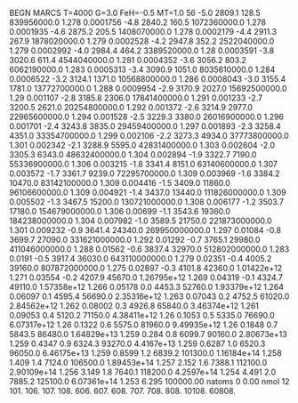 BEGN
MARCS T=4000 G=3.0 FeH=-0.5 MT=1.0
                  56
-5.0 2809.1 128.5 839956000.0 1.278 0.0001756 
-4.8 2840.2 160.5 1072360000.0 1.278 0.0001935 
-4.6 2875.2 205.5 1408070000.0 1.278 0.0002179 
-4.4 2911.3 267.9 1878020000.0 1.279 0.0002528 
-4.2 2947.8 352.2 2522040000.0 1.279 0.0002992 
-4.0 2984.4 464.2 3389520000.0 1.28 0.0003591 
-3.8 3020.6 611.4 4544040000.0 1.281 0.0004352 
-3.6 3056.2 803.2 6062190000.0 1.283 0.0005313 
-3.4 3090.9 1051.0 8035610000.0 1.284 0.0006522 
-3.2 3124.1 1371.0 10568800000.0 1.286 0.0008043 
-3.0 3155.4 1781.0 13772700000.0 1.288 0.0009954 
-2.9 3170.9 2027.0 15692500000.0 1.29 0.001107 
-2.8 3185.8 2306.0 17841400000.0 1.291 0.001233 
-2.7 3200.5 2621.0 20254800000.0 1.292 0.001372 
-2.6 3214.9 2977.0 22965600000.0 1.294 0.001528 
-2.5 3229.3 3380.0 26016900000.0 1.296 0.001701 
-2.4 3243.8 3835.0 29459400000.0 1.297 0.001893 
-2.3 3258.4 4351.0 33354700000.0 1.299 0.002106 
-2.2 3273.3 4934.0 37773800000.0 1.301 0.002342 
-2.1 3288.9 5595.0 42831400000.0 1.303 0.002604 
-2.0 3305.3 6343.0 48632400000.0 1.304 0.002894 
-1.9 3322.7 7190.0 55336900000.0 1.306 0.003215 
-1.8 3341.4 8151.0 63140600000.0 1.307 0.003572 
-1.7 3361.7 9239.0 72295700000.0 1.309 0.003969 
-1.6 3384.2 10470.0 83142100000.0 1.309 0.004416 
-1.5 3409.0 11860.0 96106600000.0 1.309 0.004921 
-1.4 3437.0 13440.0 111826000000.0 1.309 0.005502 
-1.3 3467.5 15200.0 130721000000.0 1.308 0.006177 
-1.2 3503.7 17180.0 154679000000.0 1.306 0.00699 
-1.1 3543.6 19360.0 184238000000.0 1.304 0.007982 
-1.0 3589.5 21750.0 221873000000.0 1.301 0.009232 
-0.9 3641.4 24340.0 269950000000.0 1.297 0.01084 
-0.8 3699.7 27090.0 331621000000.0 1.292 0.01292 
-0.7 3765.1 29980.0 411046000000.0 1.288 0.01562 
-0.6 3837.4 32970.0 512802000000.0 1.283 0.0191 
-0.5 3917.4 36030.0 643110000000.0 1.279 0.02351 
-0.4 4005.2 39160.0 807872000000.0 1.275 0.02897 
-0.3 4101.8 42360.0 1.01422e+12 1.271 0.03554 
-0.2 4207.9 45670.0 1.26795e+12 1.269 0.04319 
-0.1 4324.7 49110.0 1.57358e+12 1.266 0.05178 
0.0 4453.3 52760.0 1.93379e+12 1.264 0.06097 
0.1 4595.4 56690.0 2.35316e+12 1.263 0.07043 
0.2 4752.5 61020.0 2.84562e+12 1.262 0.08002 
0.3 4926.8 65840.0 3.46374e+12 1.261 0.09053 
0.4 5120.2 71150.0 4.38411e+12 1.26 0.1053 
0.5 5335.0 76690.0 6.07317e+12 1.26 0.1322 
0.6 5575.0 81960.0 9.49935e+12 1.26 0.1848 
0.7 5843.5 86480.0 1.64829e+13 1.259 0.284 
0.8 6099.7 90160.0 2.80673e+13 1.259 0.4347 
0.9 6324.3 93270.0 4.4167e+13 1.259 0.6287 
1.0 6520.3 96050.0 6.46175e+13 1.259 0.8599 
1.2 6839.2 101300.0 1.16184e+14 1.258 1.409 
1.4 7124.0 106500.0 1.89453e+14 1.257 2.152 
1.6 7388.1 112100.0 2.90109e+14 1.256 3.149 
1.8 7640.1 118200.0 4.2597e+14 1.254 4.491 
2.0 7885.2 125100.0 6.07361e+14 1.253 6.295 
100000.00
natoms              0      0.00
nmol          12
          101.         106.       107.      108.         606.        607.        608.
          707.         708.       808.    10108.       60808.
